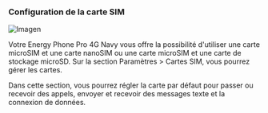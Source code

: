 ### Configuration de la carte SIM

![Imagen](http://static.energysistem.com/images/manuals/42674/56e996fa239a3.jpg)

Votre Energy Phone Pro 4G Navy vous offre la possibilité d'utiliser une carte microSIM et une carte nanoSIM ou une carte microSIM et une carte de stockage microSD. Sur la section Paramètres > Cartes SIM, vous pourrez gérer les cartes.

Dans cette section, vous pourrez régler la carte par défaut pour passer ou recevoir des appels, envoyer et recevoir des messages texte et la connexion de données.
